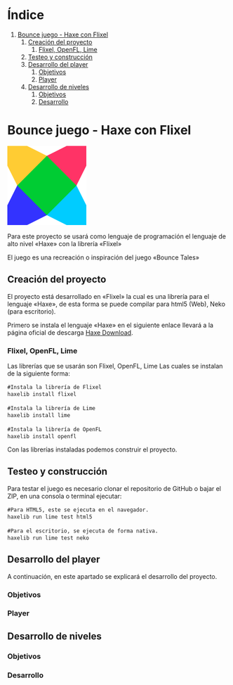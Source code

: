 
# &Iacute;ndice

1.  [Bounce juego - Haxe con Flixel](#org77fc481)
    1.  [Creación del proyecto](#org4c17aa3)
        1.  [Flixel, OpenFL, Lime](#org627cbd6)
    2.  [Testeo y construcción](#orgf8dfddc)
    3.  [Desarrollo del player](#org93121d4)
        1.  [Objetivos](#org813030a)
        2.  [Player](#org100f089)
    4.  [Desarrollo de niveles](#org8f8d609)
        1.  [Objetivos](#orgfdba3ad)
        2.  [Desarrollo](#orge7a525e)



<a id="org77fc481"></a>

# Bounce juego - Haxe con Flixel

![img](./img/haxeflixel.png "HaxeFlixel Icon")

Para este proyecto se usará como lenguaje de programación
el lenguaje de alto nivel &laquo;Haxe&raquo; con la librería &laquo;Flixel&raquo;

El juego es una recreación o inspiración del juego &laquo;Bounce Tales&raquo;


<a id="org4c17aa3"></a>

## Creación del proyecto

El proyecto está desarrollado en &laquo;Flixel&raquo; la cual es una librería para
el lenguaje &laquo;Haxe&raquo;, de esta forma se puede compilar para html5 (Web), Neko (para escritorio).

Primero se instala el lenguaje &laquo;Haxe&raquo; en el siguiente enlace llevará a la página oficial
de descarga [Haxe Download](https://haxe.org/download/).


<a id="org627cbd6"></a>

### Flixel, OpenFL, Lime

Las librerías que se usarán son Flixel, OpenFL, Lime
Las cuales se instalan de la siguiente forma:

    #Instala la librería de Flixel
    haxelib install flixel
    
    #Instala la librería de Lime
    haxelib install lime
    
    #Instala la librería de OpenFL
    haxelib install openfl

Con las librerías instaladas podemos construir el proyecto.


<a id="orgf8dfddc"></a>

## Testeo y construcción

Para testar el juego es necesario clonar el repositorio de GitHub o bajar el ZIP,
en una consola o terminal ejecutar:

    #Para HTML5, este se ejecuta en el navegador.
    haxelib run lime test html5
    
    #Para el escritorio, se ejecuta de forma nativa.
    haxelib run lime test neko


<a id="org93121d4"></a>

## Desarrollo del player

A continuación, en este apartado se explicará el desarrollo del proyecto.


<a id="org813030a"></a>

### Objetivos


<a id="org100f089"></a>

### Player


<a id="org8f8d609"></a>

## Desarrollo de niveles


<a id="orgfdba3ad"></a>

### Objetivos


<a id="orge7a525e"></a>

### Desarrollo

